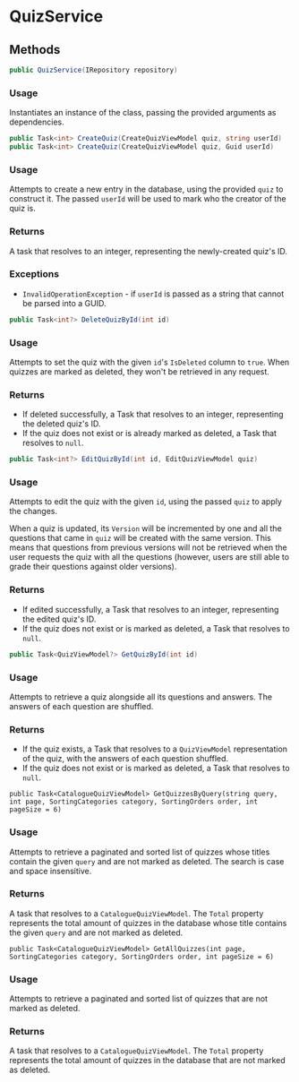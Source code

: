 ﻿# QuizService

## Methods
```cs
public QuizService(IRepository repository)
```

### Usage
Instantiates an instance of the class, passing the provided arguments as dependencies.

```cs
public Task<int> CreateQuiz(CreateQuizViewModel quiz, string userId)
public Task<int> CreateQuiz(CreateQuizViewModel quiz, Guid userId)
```

### Usage
Attempts to create a new entry in the database, using the provided ``quiz`` to construct it. The passed ``userId`` will be used to mark who the creator of the quiz is.

### Returns
A task that resolves to an integer, representing the newly-created quiz's ID.

### Exceptions
- ``InvalidOperationException`` - if ``userId`` is passed as a string that cannot be parsed into a GUID.


```cs
public Task<int?> DeleteQuizById(int id)
```

### Usage
Attempts to set the quiz with the given ``id``'s ``IsDeleted`` column to ``true``. When quizzes are marked as deleted, they won't be retrieved in any request. 

### Returns
- If deleted successfully, a Task that resolves to an integer, representing the deleted quiz's ID.
- If the quiz does not exist or is already marked as deleted, a Task that resolves to ``null``.


```cs
public Task<int?> EditQuizById(int id, EditQuizViewModel quiz)
```

### Usage
Attempts to edit the quiz with the given ``id``, using the passed ``quiz`` to apply the changes.

When a quiz is updated, its ``Version`` will be incremented by one and all the questions that came in ``quiz`` will be created with the same version. This means that questions from previous versions will not be retrieved when the user requests the quiz with all the questions (however, users are still able to grade their questions against older versions).

### Returns
- If edited successfully, a Task that resolves to an integer, representing the edited quiz's ID.
- If the quiz does not exist or is marked as deleted, a Task that resolves to ``null``.


```cs
public Task<QuizViewModel?> GetQuizById(int id)
```

### Usage
Attempts to retrieve a quiz alongside all its questions and answers. The answers of each question are shuffled.

### Returns
- If the quiz exists, a Task that resolves to a ``QuizViewModel`` representation of the quiz, with the answers of each question shuffled.
- If the quiz does not exist or is marked as deleted, a Task that resolves to ``null``.


```
public Task<CatalogueQuizViewModel> GetQuizzesByQuery(string query, int page, SortingCategories category, SortingOrders order, int pageSize = 6)
```

### Usage
Attempts to retrieve a paginated and sorted list of quizzes whose titles contain the given ``query`` and are not marked as deleted. The search is case and space insensitive.

### Returns
A task that resolves to a ``CatalogueQuizViewModel``. The ``Total`` property represents the total amount of quizzes in the database whose title contains the given ``query`` and are not marked as deleted.


```
public Task<CatalogueQuizViewModel> GetAllQuizzes(int page, SortingCategories category, SortingOrders order, int pageSize = 6)
```

### Usage
Attempts to retrieve a paginated and sorted list of quizzes that are not marked as deleted.

### Returns
A task that resolves to a ``CatalogueQuizViewModel``. The ``Total`` property represents the total amount of quizzes in the database that are not marked as deleted.

